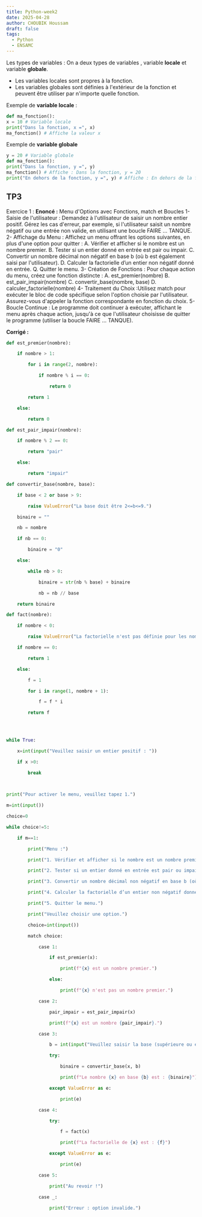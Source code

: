 ```yaml
---
title: Python-week2
date: 2025-04-28
author: CHOUBIK Houssam
draft: false
tags:
  - Python
  - ENSAMC
---
```


Les types de variables :
On a deux types de variables , variable **locale** et variable **globale**.
- Les variables locales sont propres à la fonction.
- Les variables globales sont définies à l'extérieur de la fonction et peuvent être utiliser par n'importe quelle fonction.

Exemple de **variable locale** :
```python
def ma_fonction():
x = 10 # Variable locale
print("Dans la fonction, x =", x)
ma_fonction() # Affiche la valeur x
```

Exemple de **variable globale**
```python
y = 20 # Variable globale
def ma_fonction():
print("Dans la fonction, y =", y)
ma_fonction() # Affiche : Dans la fonction, y = 20
print("En dehors de la fonction, y =", y) # Affiche : En dehors de la fonction, y = 20
```

 ## TP3
 Exercice 1 : 
 **Enoncé :**
 Menu d'Options avec Fonctions, match et Boucles
	1- Saisie de l'utilisateur : Demandez à l'utilisateur de saisir un nombre entier positif. Gérez les cas d'erreur, par exemple, si l'utilisateur saisit un nombre négatif ou une entrée non valide, en utilisant une boucle FAIRE … TANQUE.
	2- Affichage du Menu : Affichez un menu offrant les options suivantes, en plus d'une option pour quitter :
		A. Vérifier et afficher si le nombre est un nombre premier.
		B. Tester si un entier donné en entrée est pair ou impair.
		C. Convertir un nombre décimal non négatif en base b (où b est également saisi par l'utilisateur).
		D. Calculer la factorielle d’un entier non négatif donné en entrée.
		Q. Quitter le menu.
	3- Création de Fonctions : Pour chaque action du menu, créez une fonction distincte :
		A. est_premier(nombre)
		B. est_pair_impair(nombre)
		C. convertir_base(nombre, base)
		D. calculer_factorielle(nombre)
	4- Traitement du Choix :Utilisez match pour exécuter le bloc de code spécifique selon l'option choisie par l'utilisateur. Assurez-vous d'appeler la fonction correspondante en fonction du choix.
	5- Boucle Continue : Le programme doit continuer à exécuter, affichant le menu après chaque action, jusqu'à ce que l'utilisateur choisisse de quitter le programme (utiliser la boucle FAIRE … TANQUE).
	
**Corrigé :**
```python
def est_premier(nombre):

    if nombre > 1:

        for i in range(2, nombre):

            if nombre % i == 0:

                return 0

        return 1

    else:

        return 0

def est_pair_impair(nombre):

    if nombre % 2 == 0:

        return "pair"

    else:

        return "impair"

def convertir_base(nombre, base):  

    if base < 2 or base > 9:

        raise ValueError("La base doit être 2<=b<=9.")

    binaire = ""

    nb = nombre

    if nb == 0:

        binaire = "0"

    else:

        while nb > 0:

            binaire = str(nb % base) + binaire

            nb = nb // base  

    return binaire

def fact(nombre):

    if nombre < 0:

        raise ValueError("La factorielle n'est pas définie pour les nombres négatifs.")

    if nombre == 0:

        return 1

    else:

        f = 1

        for i in range(1, nombre + 1):

            f = f * i

        return f

  
  

while True:

    x=int(input("Veuillez saisir un entier positif : "))

    if x >0:

        break

  

print("Pour activer le menu, veuillez tapez 1.")

m=int(input())

choice=0

while choice!=5:

    if m==1:

        print("Menu :")

        print("1. Vérifier et afficher si le nombre est un nombre premier.")

        print("2. Tester si un entier donné en entrée est pair ou impair.")

        print("3. Convertir un nombre décimal non négatif en base b (où b est également saisi par l'utilisateur).")

        print("4. Calculer la factorielle d’un entier non négatif donné en entrée.")

        print("5. Quitter le menu.")

        print("Veuillez choisir une option.")

        choice=int(input())

        match choice:

            case 1:

                if est_premier(x):

                    print(f"{x} est un nombre premier.")

                else:

                    print(f"{x} n'est pas un nombre premier.")

            case 2:

                pair_impair = est_pair_impair(x)

                print(f"{x} est un nombre {pair_impair}.")

            case 3:

                b = int(input("Veuillez saisir la base (supérieure ou égale à 2) : "))

                try:

                    binaire = convertir_base(x, b)

                    print(f"Le nombre {x} en base {b} est : {binaire}")

                except ValueError as e:

                    print(e)

            case 4:

                try:

                    f = fact(x)

                    print(f"La factorielle de {x} est : {f}")

                except ValueError as e:

                    print(e)

            case 5:

                print("Au revoir !")

            case _:

                print("Erreur : option invalide.")
```
	